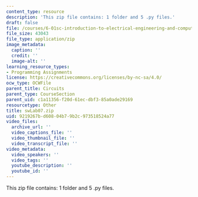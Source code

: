 ```yaml
---
content_type: resource
description: 'This zip file contains: 1 folder and 5 .py files.'
draft: false
file: /courses/6-01sc-introduction-to-electrical-engineering-and-computer-science-i-spring-2011/9219267bd60804b79b2c973518524a77_swLab07.zip
file_size: 43043
file_type: application/zip
image_metadata:
  caption: ''
  credit: ''
  image-alt: ''
learning_resource_types:
- Programming Assignments
license: https://creativecommons.org/licenses/by-nc-sa/4.0/
ocw_type: OCWFile
parent_title: Circuits
parent_type: CourseSection
parent_uid: c1a11356-f20d-61ec-dbf3-85a0ade29169
resourcetype: Other
title: swLab07.zip
uid: 9219267b-d608-04b7-9b2c-973518524a77
video_files:
  archive_url: ''
  video_captions_file: ''
  video_thumbnail_file: ''
  video_transcript_file: ''
video_metadata:
  video_speakers: ''
  video_tags: ''
  youtube_description: ''
  youtube_id: ''
---
```

This zip file contains: 1 folder and 5 .py files.